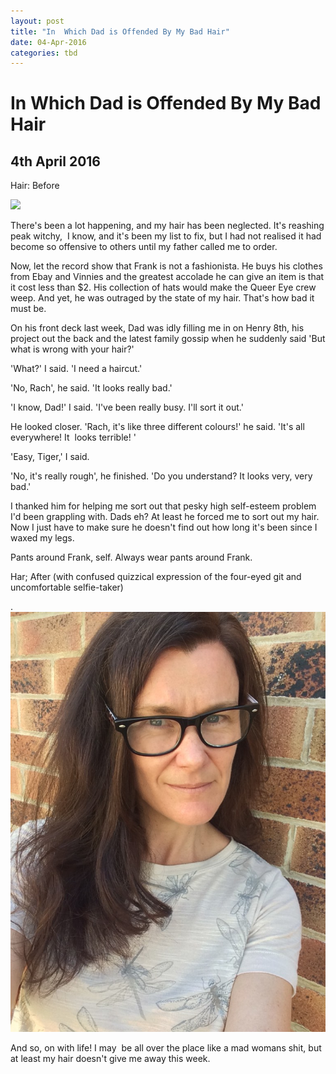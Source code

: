 ```yaml
---
layout: post
title: "In  Which Dad is Offended By My Bad Hair"
date: 04-Apr-2016
categories: tbd
---
```


# In  Which Dad is Offended By My Bad Hair

## 4th April 2016

Hair: Before

<img class="photo-horiz" src="http://i.dailymail.co.uk/i/pix/2013/07/16/article-2365170-0D5644D000000578-435_306x423.jpg" />

There's been a lot happening,   and my hair has been neglected. It's reashing peak witchy,  I know, and it's been my list to fix, but I had not realised it had become so offensive to others until my father called me to order.

Now, let the record show that Frank is not a fashionista. He buys his clothes from Ebay and Vinnies and the greatest accolade he can give an item is that it cost less than $2. His collection of hats would make the Queer Eye crew weep. And yet, he was outraged by the state of my hair. That's how bad it must be.

On his front deck last week, Dad was idly filling me in on Henry 8th, his project out the back and the latest family gossip when he suddenly said 'But what is wrong with your hair?'

'What?' I said. 'I need a haircut.'

'No, Rach', he said. 'It looks really bad.'

'I know, Dad!' I said. 'I've been really busy. I'll sort it out.'

He looked closer. 'Rach, it's like three different colours!' he said. 'It's all everywhere! It  looks terrible! '

'Easy, Tiger,' I said.

'No, it's really rough', he finished. 'Do you understand? It looks very, very bad.'

I thanked him for helping me sort out that pesky high self-esteem problem I'd been grappling with. Dads eh? At least he forced me to sort out my hair. Now I just have to make sure he doesn't find out how long it's been since I waxed my legs.

Pants around Frank, self. Always wear pants around Frank.

Har; After (with confused quizzical expression of the four-eyed git and uncomfortable selfie-taker)

.<img class="photo-horiz" src="/images/2016/03/IMG_3874-e1459803339766-768x1024.jpg" />

And so, on with life! I may  be all over the place like a mad womans shit, but at least my hair doesn't give me away this week.
